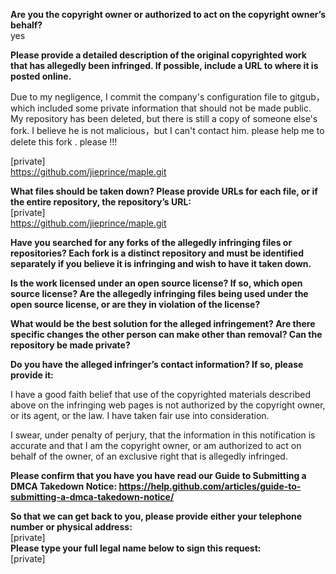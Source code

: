 **Are you the copyright owner or authorized to act on the copyright owner’s behalf?**   
yes  
  
**Please provide a detailed description of the original copyrighted work that has allegedly been infringed. If possible, include a URL to where it is posted online.**  
  
Due to my negligence, I commit the company's configuration file to gitgub，which included some private information that should not be made public. My repository has been deleted, but there is still a copy of someone else's fork. I believe he is not malicious，but I can't contact him. please help me to delete this fork . please !!!  
  
[private]    
https://github.com/jieprince/maple.git  
  
**What files should be taken down? Please provide URLs for each file, or if the entire repository, the repository’s URL:**     
[private]    
https://github.com/jieprince/maple.git  
  
**Have you searched for any forks of the allegedly infringing files or repositories? Each fork is a distinct repository and must be identified separately if you believe it is infringing and wish to have it taken down.**  
  
**Is the work licensed under an open source license? If so, which open source license? Are the allegedly infringing files being used under the open source license, or are they in violation of the license?**  
  
**What would be the best solution for the alleged infringement? Are there specific changes the other person can make other than removal? Can the repository be made private?**  
  
**Do you have the alleged infringer’s contact information? If so, please provide it:**  
  
I have a good faith belief that use of the copyrighted materials described above on the infringing web pages is not authorized by the copyright owner, or its agent, or the law. I have taken fair use into consideration.  
  
I swear, under penalty of perjury, that the information in this notification is accurate and that I am the copyright owner, or am authorized to act on behalf of the owner, of an exclusive right that is allegedly infringed.  
  
**Please confirm that you have you have read our Guide to Submitting a DMCA Takedown Notice: https://help.github.com/articles/guide-to-submitting-a-dmca-takedown-notice/**  
  
**So that we can get back to you, please provide either your telephone number or physical address:**   
[private]  
**Please type your full legal name below to sign this request:**   
[private]  
